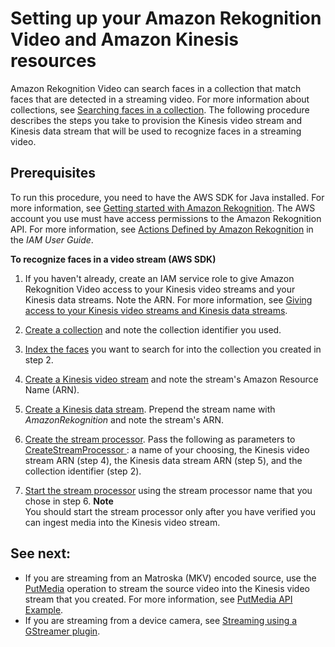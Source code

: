 # Setting up your Amazon Rekognition Video and Amazon Kinesis resources<a name="setting-up-your-amazon-rekognition-streaming-video-resources"></a>

Amazon Rekognition Video can search faces in a collection that match faces that are detected in a streaming video\. For more information about collections, see [Searching faces in a collection](collections.md)\. The following procedure describes the steps you take to provision the Kinesis video stream and Kinesis data stream that will be used to recognize faces in a streaming video\.

## Prerequisites<a name="streaming-video-prerequisites"></a>

To run this procedure, you need to have the AWS SDK for Java installed\. For more information, see [Getting started with Amazon Rekognition](getting-started.md)\. The AWS account you use must have access permissions to the Amazon Rekognition API\. For more information, see [Actions Defined by Amazon Rekognition](https://docs.aws.amazon.com/IAM/latest/UserGuide/list_amazonrekognition.html#amazonrekognition-actions-as-permissions) in the *IAM User Guide*\. 

**To recognize faces in a video stream \(AWS SDK\)**

1. If you haven't already, create an IAM service role to give Amazon Rekognition Video access to your Kinesis video streams and your Kinesis data streams\. Note the ARN\. For more information, see [Giving access to your Kinesis video streams and Kinesis data streams](api-streaming-video-roles.md#api-streaming-video-roles-all-stream)\.

1. [Create a collection](create-collection-procedure.md) and note the collection identifier you used\.

1. [Index the faces](add-faces-to-collection-procedure.md) you want to search for into the collection you created in step 2\.

1. [Create a Kinesis video stream](https://docs.aws.amazon.com/kinesisvideostreams/latest/dg/gs-createstream.html) and note the stream's Amazon Resource Name \(ARN\)\.

1. [Create a Kinesis data stream](https://docs.aws.amazon.com/streams/latest/dev/learning-kinesis-module-one-create-stream.html)\. Prepend the stream name with *AmazonRekognition* and note the stream's ARN\.

1. [Create the stream processor](using-rekognition-video-stream-processor.md#streaming-video-creating-stream-processor)\. Pass the following as parameters to [ CreateStreamProcessor ](API_CreateStreamProcessor.md): a name of your choosing, the Kinesis video stream ARN \(step 4\), the Kinesis data stream ARN \(step 5\), and the collection identifier \(step 2\)\.

1. [Start the stream processor](using-rekognition-video-stream-processor.md#streaming-video-starting-stream-processor.title) using the stream processor name that you chose in step 6\.
**Note**  
 You should start the stream processor only after you have verified you can ingest media into the Kinesis video stream\. 

## See next:<a name="see-next"></a>
+  If you are streaming from an Matroska \(MKV\) encoded source, use the [PutMedia](https://docs.aws.amazon.com/kinesisvideostreams/latest/dg/API_dataplane_PutMedia.html) operation to stream the source video into the Kinesis video stream that you created\. For more information, see [PutMedia API Example](https://docs.aws.amazon.com/kinesisvideostreams/latest/dg/examples-putmedia.html)\. 
+  If you are streaming from a device camera, see [Streaming using a GStreamer plugin](streaming-using-gstreamer-plugin.md)\.